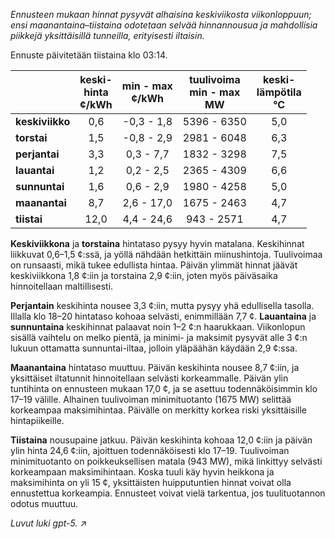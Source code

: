 *Ennusteen mukaan hinnat pysyvät alhaisina keskiviikosta viikonloppuun; ensi maanantaina–tiistaina odotetaan selvää hinnannousua ja mahdollisia piikkejä yksittäisillä tunneilla, erityisesti iltaisin.*

Ennuste päivitetään tiistaina klo 03:14.

|  | keski-<br>hinta<br>¢/kWh | min - max<br>¢/kWh | tuulivoima<br>min - max<br>MW | keski-<br>lämpötila<br>°C |
|:-------------|:----------------:|:----------------:|:-------------:|:-------------:|
| **keskiviikko** | 0,6 | -0,3 - 1,8 | 5396 - 6350 | 5,0 |
| **torstai** | 1,5 | -0,8 - 2,9 | 2981 - 6048 | 6,3 |
| **perjantai** | 3,3 | 0,3 - 7,7 | 1832 - 3298 | 7,5 |
| **lauantai** | 1,2 | 0,2 - 2,5 | 2365 - 4309 | 6,6 |
| **sunnuntai** | 1,6 | 0,6 - 2,9 | 1980 - 4258 | 5,0 |
| **maanantai** | 8,7 | 2,6 - 17,0 | 1675 - 2463 | 4,7 |
| **tiistai** | 12,0 | 4,4 - 24,6 | 943 - 2571 | 4,7 |

**Keskiviikkona** ja **torstaina** hintataso pysyy hyvin matalana. Keskihinnat liikkuvat 0,6–1,5 ¢:ssä, ja yöllä nähdään hetkittäin miinushintoja. Tuulivoimaa on runsaasti, mikä tukee edullista hintaa. Päivän ylimmät hinnat jäävät keskiviikkona 1,8 ¢:iin ja torstaina 2,9 ¢:iin, joten myös päiväsaika hinnoitellaan maltillisesti.

**Perjantain** keskihinta nousee 3,3 ¢:iin, mutta pysyy yhä edullisella tasolla. Illalla klo 18–20 hintataso kohoaa selvästi, enimmillään 7,7 ¢. **Lauantaina** ja **sunnuntaina** keskihinnat palaavat noin 1–2 ¢:n haarukkaan. Viikonlopun sisällä vaihtelu on melko pientä, ja minimi- ja maksimit pysyvät alle 3 ¢:n lukuun ottamatta sunnuntai-iltaa, jolloin yläpäähän käydään 2,9 ¢:ssa.

**Maanantaina** hintataso muuttuu. Päivän keskihinta nousee 8,7 ¢:iin, ja yksittäiset iltatunnit hinnoitellaan selvästi korkeammalle. Päivän ylin tuntihinta on ennusteen mukaan 17,0 ¢, ja se asettuu todennäköisimmin klo 17–19 välille. Alhainen tuulivoiman minimituotanto (1675 MW) selittää korkeampaa maksimihintaa. Päivälle on merkitty korkea riski yksittäisille hintapiikeille.

**Tiistaina** nousupaine jatkuu. Päivän keskihinta kohoaa 12,0 ¢:iin ja päivän ylin hinta 24,6 ¢:iin, ajoittuen todennäköisesti klo 17–19. Tuulivoiman minimituotanto on poikkeuksellisen matala (943 MW), mikä linkittyy selvästi korkeampaan maksimihintaan. Koska tuuli käy hyvin heikkona ja maksimihinta on yli 15 ¢, yksittäisten huipputuntien hinnat voivat olla ennustettua korkeampia. Ennusteet voivat vielä tarkentua, jos tuulituotannon odotus muuttuu.

*Luvut luki gpt-5.* ↗️
